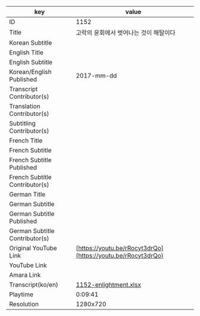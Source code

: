 |  key  |  value  |
|-------|---------|
| ID            | 1152 |
| Title         | 고락의 윤회에서 벗어나는 것이 해탈이다 |
| Korean Subtitle |  |
| English Title |  |
| English Subtitle |  |
| Korean/English Published     | 2017-mm-dd |
| Transcript Contributor(s)   |  |
| Translation Contributor(s)   |  |
| Subtitling Contributor(s)   |  |
| French Title |  |
| French Subtitle |  |
| French Subtitle Published |  |
| French Subtitle Contributor(s) |  |
| German Title |  |
| German Subtitle |  |
| German Subtitle Published |  |
| German Subtitle Contributor(s) |  |
| Original YouTube Link  | [https://youtu.be/rRocyt3drQo](https://youtu.be/rRocyt3drQo) |
| YouTube Link  |  |
| Amara Link    |  |
| Transcript(ko/en) | [1152-enlightment.xlsx](https://github.com/jungtosociety/dharma-qna/raw/master/sub/1152/1152-enlightment.xlsx) |
| Playtime | 0:09:41 |
| Resolution | 1280x720|
